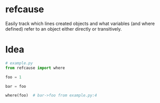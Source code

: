 # refcause
Easily track which lines created objects and what variables (and where defined) refer to an object either directly or transitively.

# Idea
```py
# example.py
from refcause import where

foo = 1

bar = foo

where(foo)  # bar->foo from example.py:4
```


